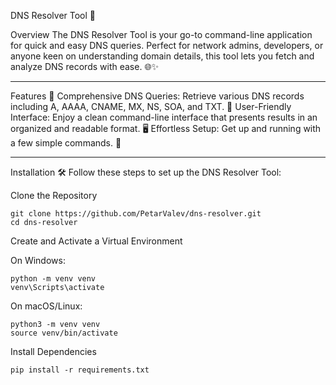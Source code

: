 DNS Resolver Tool 🧩

Overview
The DNS Resolver Tool is your go-to command-line application for quick and easy DNS queries. Perfect for network admins, developers, or anyone keen on understanding domain details, this tool lets you fetch and analyze DNS records with ease. 🌐✨

--- 

Features 🚀
Comprehensive DNS Queries: Retrieve various DNS records including A, AAAA, CNAME, MX, NS, SOA, and TXT. 📜
User-Friendly Interface: Enjoy a clean command-line interface that presents results in an organized and readable format. 🖥️
Effortless Setup: Get up and running with a few simple commands. 🎯

---

Installation 🛠️
Follow these steps to set up the DNS Resolver Tool:

Clone the Repository

```
git clone https://github.com/PetarValev/dns-resolver.git
cd dns-resolver
```
Create and Activate a Virtual Environment

On Windows:

```
python -m venv venv
venv\Scripts\activate
```
On macOS/Linux:

```
python3 -m venv venv
source venv/bin/activate
```
Install Dependencies

```
pip install -r requirements.txt
```

